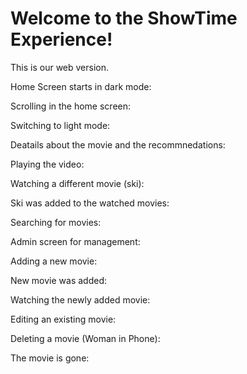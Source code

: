 # Welcome to the ShowTime Experience!

This is our web version.

Home Screen starts in dark mode:


Scrolling in the home screen:


Switching to light mode:


Deatails about the movie and the recommnedations:


Playing the video:



Watching a different movie (ski):



Ski was added to the watched movies:


Searching for movies:


Admin screen for management:


Adding a new movie:


New movie was added:


Watching the newly added movie:


Editing an existing movie:


Deleting a movie (Woman in Phone):


The movie is gone: